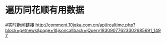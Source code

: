 ﻿# 遍历同花顺有用数据
#实时新闻链接 http://comment.10jqka.com.cn/api/realtime.php?block=getnews&page=1&jsoncallback=jQuery18309077623302685691_1497

